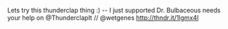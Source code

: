 Lets try this thunderclap thing :) -- I just supported Dr. Bulbaceous needs your help on @ThunderclapIt // @wetgenes http://thndr.it/1lgmx4l